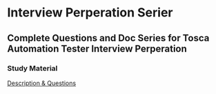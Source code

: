 # Interview Perperation Serier 

## Complete Questions and Doc Series for Tosca Automation Tester Interview Perperation 


### Study Material 

[Description & Questions ](https://app.eraser.io/workspace/ZEBQdIatuq3w48S9UUJe?origin=share)



